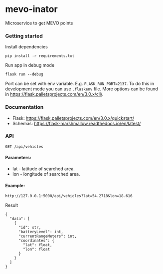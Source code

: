 # mevo-inator
Microservice to get MEVO points

### Getting started
Install dependencies
```
pip install -r requirements.txt
```

Run app in debug mode
```
flask run --debug
```

Port can be set with env variable. E.g. `FLASK_RUN_PORT=2137`. To do this in development mode you can use `.flaskenv` file.
More options can be found in https://flask.palletsprojects.com/en/3.0.x/cli/.

### Documentation
- Flask: https://flask.palletsprojects.com/en/3.0.x/quickstart/
- Schemas: https://flask-marshmallow.readthedocs.io/en/latest/

### API
`GET /api/vehicles`
#### Parameters:
- lat - latitude of searched area.
- lon - longitude of searched area.
#### Example:
```
http://127.0.0.1:5000/api/vehicles?lat=54.2718&lon=18.616
```
Result
```
{
  "data": [
    {
      "id": str,
      "batteryLevel": int,
      "currentRangeMeters": int,
      "coordinates": {
        "lat": float,
        "lon": float
      }
    }
  ]
}
```